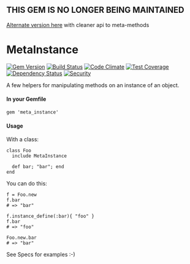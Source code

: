 ## THIS GEM IS NO LONGER BEING MAINTAINED

[Alternate version here](https://github.com/NullVoxPopuli/meta-instance) with cleaner api to meta-methods

MetaInstance
============

[![Gem Version](http://img.shields.io/gem/v/meta_instance.svg?style=flat-square)](http://badge.fury.io/rb/meta_instance)
[![Build Status](http://img.shields.io/travis/NullVoxPopuli/MetaInstance.svg?style=flat-square)](https://travis-ci.org/NullVoxPopuli/MetaInstance)
[![Code Climate](http://img.shields.io/codeclimate/github/NullVoxPopuli/MetaInstance.svg?style=flat-square)](https://codeclimate.com/github/NullVoxPopuli/MetaInstance)
[![Test Coverage](http://img.shields.io/codeclimate/coverage/github/NullVoxPopuli/MetaInstance.svg?style=flat-square)](https://codeclimate.com/github/NullVoxPopuli/MetaInstance)
[![Dependency Status](http://img.shields.io/gemnasium/NullVoxPopuli/MetaInstance.svg?style=flat-square)](https://gemnasium.com/NullVoxPopuli/MetaInstance)
[![Security](https://hakiri.io/github/NullVoxPopuli/MetaInstance/master.svg)](https://hakiri.io/github/NullVoxPopuli/MetaInstance/master)

A few helpers for manipulating methods on an instance of an object.


#### In your Gemfile

    gem 'meta_instance'

#### Usage

With a class:

    class Foo
      include MetaInstance

      def bar; "bar"; end
    end

You can do this:

    f = Foo.new
    f.bar
    # => "bar"

    f.instance_define(:bar){ "foo" }
    f.bar
    # => "foo"

    Foo.new.bar
    # => "bar"


See Specs for examples :-)
